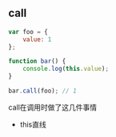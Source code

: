 ## call

```javascript
var foo = {
    value: 1
};

function bar() {
    console.log(this.value);
}

bar.call(foo); // 1
```
call在调用时做了这几件事情

- this直线